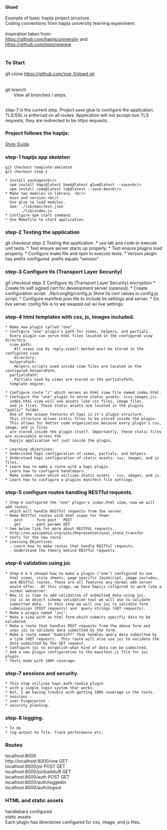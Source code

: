 #### Glued 

Example of basic hapijs project structure. <br/>
Coding conventions from  hapijs university learning experiment.<br/> 
<br/>
Inspiration taken from:<br/>
https://github.com/hapijs/university and<br/> 
https://github.com/npm/newww<br/>
<br/>

### To Start
git clone https://github.com/zoe-1/glued.git  
<br/><br/>
git branch <br/>
 &nbsp;&nbsp;&nbsp;&nbsp;&nbsp;&nbsp; View all branches / steps.

<br/>
step-7 is the current step.
Project uses glue to configure the application.<br/>  
TLS/SSL is enforced on all routes.  Application will not accept non TLS requests,
they are redirected to be https requests.

### Project follows the hapijs:
[Style Guide](https://github.com/hapijs/contrib/blob/master/Style.md).


### step-1 hapijs app skeleton
```
git checkout template-skeleton
git checkout step-1
```
    * install packages<br/>
      npm install hapi@latest hoek@latest glue@latest --save<br/>
      npm install code@latest lab@latest --save-dev<br/>
    * Make two modules in library. <br/>
      main and version.<br/>
      Use glue to load modules.
      See: ./lib/manifest.json
           ./lib/index.js
    * Configure npm start command.
    * Use Makefile to start application.
       

### step-2 Testing the application
git checkout step-2 Testing the application.
    * use lab and code to execute unit tests.
    * Test ensure server starts up properly. 
    * Test ensure plugins load properly.
    * Configure make file and npm <command> to execute tests.
    * Version plugin has prefix configured. prefix equals "version"


### step-3 Configure tls (Transport Layer Security)
git checkout step-3 Configure tls (Transport Layer Security) encryption 
    * Create tls self signed cert for development server (openssl).
    * Create configuration script. ./lib/congfig/config.js
      Store tls cert values in config.js script. 
    * Configure manifest.json file to include tls settings and server.
    * On live server config file is to we swaped out w/ live settings.


### step-4 html templates with css, js, images included. 
    * Make new plugin called "one".
    * Configure "one" plugin's path for views, helpers, and partials.
      Every plugin can serve html files located in the configured view directory.
      view path:
        All views use by reply.view() method must be stored in the configured view
        directory. 
      helpersPath:
        Helpers scripts used inisde view files are located in the configured helpersPath.
      partialsPath:
        Partials used by views are stored in the partialsPath. 
      template engine:

    * Configure route "/" which serves an html view file named index.html.
    * Configure the "one" plugin to serve static assets. (css,images,js).
      index.html view will use assets like css files, image files, 
      and js files. These static assets are located in the plugins "public" folder.  
      One of the unique features of hapi is it's plugin structure. 
      This structure allows static files to be stored inside the plugin. 
      This allows for better code organization because every plugin's css, image, and js files
      are stored inside the plugin itself. Importantly, these static files are accessable across the 
      hapijs application not just inside the plugin.  

    * Learning objectives:
    * Understand hapi configuration of views, partials, and helpers. 
    * Understand hapi configuration of static assets: css, images, and js files. 
    * Learn how to make a route with a hapi plugin.
    * Learn how to configure handlebars.
      Make index route which utilizes static assets - css, images, and js. 
    * Learn how to configure a plugins manifest file settings.


### step-5 configure routes handling RESTful requests.
    * Step-4 configured the "one" plugin's index.html view, now we will add routes
      which will handle RESTful requests from the server.  
    * Make RESTful routes with html views for them:
        post    - form post   POST
        get     - path params GET 
    * See below link for more about RESTFUL requests.
      http://en.wikipedia.org/wiki/Representational_state_transfer
    * tests for the new route
    * Learning Objectives
      - Learn how to make routes that handle RESTful requests.
      - Understand the theory behind RESTful requests.
      

### step-6 validation using joi.

    * Step-4 & 5 showed how to make a plugin ("one") configured to use
      html views, style sheets, page specific JavaScript, image includes,
      and RESTful routes. These are all features any normal web server
      would offer.  At this stage, we have hapijs cofigured to work like a 
      normal webserver.
    * Now it is time to add validation of submitted data using joi.
      joi is an object schema validation tool we will use to validate
      submitted data.  In this step we will use joi to validate form 
      submission (POST requests) and  query strings (GET requests).
    * Make a plugin named "joi".
    * Make a view with an html form which submits specific data to be validated.
    * Make a route that handles POST requests from the above form and
      uses joi to validate data submitted by the form.
    * Make a route named "badstuff" that handles query data submitted by
      a link (GET request).  This route will also use joi to validate the 
      data submitted by the GET request.
    * Configure joi to establish what kind of data can be submitted.
    * Add a new plugin configuration to the manifest.js file for joi plugin.
    * Tests made with 100% coverage.


### step-7 sessions and security.
    * This step utilizes hapi-auth-cookie plugin
    * with a simple login system that works. 
    * But, I am having trouble with getting 100% coverage in the tests.
    * sessions -
    * user fingerprint -
    * security planning.


### step-8 logging.
    * To do
    * log output to file. Track performance etc. 



### Routes
localhost:8000  <br/>
http://localhost:8000/one     GET<br/>
localhost:8000/joi            POST GET<br/>
localhost:8000/joi/badstuff   GET<br/>
localhost:8000/auth           POST GET<br/>
localhost:8000/auth/loggedin          <br/>
localhost:8000/auth/logout          <br/>


### HTML and static assets 
handlebars configured<br/>
static assets<br/>
Each plugin has directories configured for css, image, and js files.


